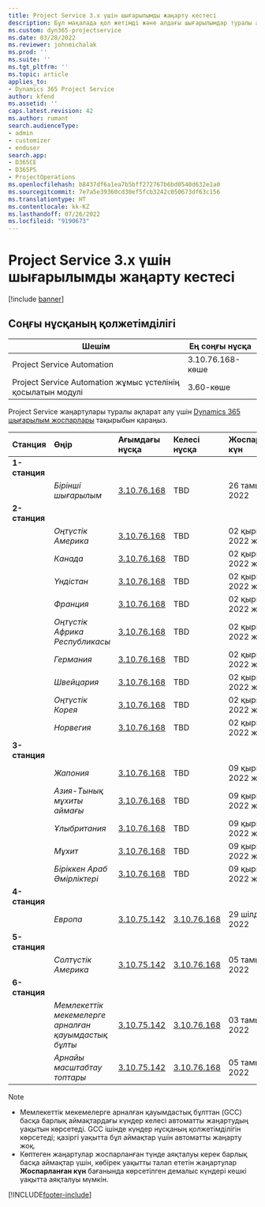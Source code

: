 ```yaml
---
title: Project Service 3.x үшін шығарылымды жаңарту кестесі
description: Бұл мақалада қол жетімді және алдағы шығарылымдар туралы ақпарат берілген Dynamics 365 Project Service Automation.
ms.custom: dyn365-projectservice
ms.date: 03/28/2022
ms.reviewer: johnmichalak
ms.prod: ''
ms.suite: ''
ms.tgt_pltfrm: ''
ms.topic: article
applies_to:
- Dynamics 365 Project Service
author: kfend
ms.assetid: ''
caps.latest.revision: 42
ms.author: rumant
search.audienceType:
- admin
- customizer
- enduser
search.app:
- D365CE
- D365PS
- ProjectOperations
ms.openlocfilehash: b8437df6a1ea7b5bff272767b6bd0540d632e1a0
ms.sourcegitcommit: 7e7a5e39360cd30ef5fcb3242c050673df63c156
ms.translationtype: HT
ms.contentlocale: kk-KZ
ms.lasthandoff: 07/26/2022
ms.locfileid: "9190673"
---
```

# <a name="update-release-schedule-for-project-service-3x"></a>Project Service 3.x үшін шығарылымды жаңарту кестесі

[!include [banner](../includes/psa-now-project-operations.md)]

## <a name="latest-version-availability"></a>Соңғы нұсқаның қолжетімділігі

| Шешім  | Ең соңғы нұсқа |
|-------|----|
| Project Service Automation    | 3.10.76.168-көше |
| Project Service Automation жұмыс үстелінің қосылатын модулі                | 3.60-көше          |

Project Service жаңартулары туралы ақпарат алу үшін [Dynamics 365 шығарылым жоспарлары](/dynamics365/release-plans/) тақырыбын қараңыз. 

| Станция  | Өңір | Ағымдағы нұсқа | Келесі нұсқа |  Жоспарланған күн
| :---   | :---   | :---   | :---   |:---   |         
|<strong>1-станция</strong> | |  |  | |
| | <i>Бірінші шығарылым</i> | [3.10.76.168](whats-new-ur-45.md) | TBD | 26 тамыз, 2022
|<strong>2-станция</strong> | |  |  | |
| | <i>Оңтүстік Америка</i> | [3.10.76.168](whats-new-ur-45.md) | TBD | 02 қыркүйек, 2022 жыл
| | <i>Канада</i> | [3.10.76.168](whats-new-ur-45.md) | TBD | 02 қыркүйек, 2022 жыл
| | <i>Үндістан</i> | [3.10.76.168](whats-new-ur-45.md) | TBD | 02 қыркүйек, 2022 жыл
| | <i>Франция</i> | [3.10.76.168](whats-new-ur-45.md) | TBD | 02 қыркүйек, 2022 жыл
| | <i>Оңтүстік Африка Республикасы</i> | [3.10.76.168](whats-new-ur-45.md) | TBD | 02 қыркүйек, 2022 жыл
| | <i>Германия</i> | [3.10.76.168](whats-new-ur-45.md) | TBD | 02 қыркүйек, 2022 жыл
| | <i>Швейцария</i> | [3.10.76.168](whats-new-ur-45.md) | TBD | 02 қыркүйек, 2022 жыл
| | <i>Оңтүстік Корея</i> | [3.10.76.168](whats-new-ur-45.md) | TBD | 02 қыркүйек, 2022 жыл
| | <i>Норвегия</i> | [3.10.76.168](whats-new-ur-45.md) | TBD | 02 қыркүйек, 2022 жыл
|<strong>3-станция</strong> | |  |  | |
| | <i>Жапония</i> | [3.10.76.168](whats-new-ur-45.md) | TBD | 09 қыркүйек, 2022 жыл
| | <i>Азия-Тынық мұхиты аймағы</i> | [3.10.76.168](whats-new-ur-45.md) | TBD | 09 қыркүйек, 2022 жыл
| | <i>Ұлыбритания</i> | [3.10.76.168](whats-new-ur-45.md) | TBD | 09 қыркүйек, 2022 жыл
| | <i>Мұхит</i> | [3.10.76.168](whats-new-ur-45.md) | TBD | 09 қыркүйек, 2022 жыл
| | <i>Біріккен Араб Әмірліктері</i> | [3.10.76.168](whats-new-ur-45.md) | TBD | 09 қыркүйек, 2022 жыл
|<strong>4-станция</strong> | |  |  | |
| | <i>Европа</i> | [3.10.75.142](whats-new-ur-44.md) | [3.10.76.168](whats-new-ur-45.md) | 29 шілде, 2022
|<strong>5-станция</strong> | |  |  | |
| | <i>Солтүстік Америка</i> | [3.10.75.142](whats-new-ur-44.md) | [3.10.76.168](whats-new-ur-45.md) | 05 тамыз, 2022
|<strong>6-станция</strong> | |  |  | |
| | <i>Мемлекеттік мекемелерге арналған қауымдастық бұлты</i> | [3.10.75.142](whats-new-ur-44.md) | [3.10.76.168](whats-new-ur-45.md) | 03 тамыз, 2022
| | <i>Арнайы масштабтау топтары</i> | [3.10.75.142](whats-new-ur-44.md) | [3.10.76.168](whats-new-ur-45.md) | 05 тамыз, 2022




>[!Note]
> - Мемлекеттік мекемелерге арналған қауымдастық бұлттан (GCC) басқа барлық аймақтардағы күндер келесі автоматты жаңартудың уақытын көрсетеді. GCC ішінде күндер нұсқаның қолжетімділігін көрсетеді; қазіргі уақытта бұл аймақтар үшін автоматты жаңарту жоқ.
> - Көптеген жаңартулар жоспарланған түнде аяқталуы керек барлық басқа аймақтар үшін, көбірек уақытты талап ететін жаңартулар **Жоспарланған күн** бағанында көрсетілген демалыс күндері кешкі уақытта аяқталуы мүмкін.


[!INCLUDE[footer-include](../includes/footer-banner.md)]
